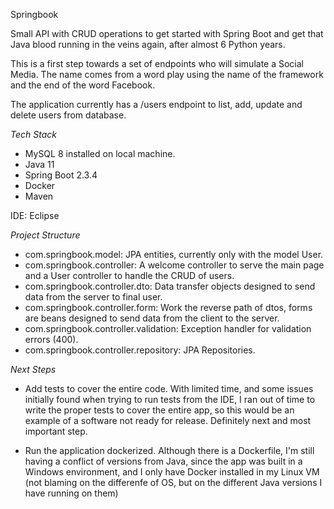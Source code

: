 Springbook

Small API with CRUD operations to get started with Spring Boot and get that Java blood running in the veins again, after almost 6 Python years.

This is a first step towards a set of endpoints who will simulate a Social Media. The name comes from a word play using the name of the framework and the end of the word Facebook.

The application currently has a /users endpoint to list, add, update and delete users from database.

*Tech Stack*

- MySQL 8 installed on local machine.
- Java 11
- Spring Boot 2.3.4
- Docker
- Maven

IDE: Eclipse

*Project Structure*

- com.springbook.model: JPA entities, currently only with the model User.
- com.springbook.controller: A welcome controller to serve the main page and a User controller to handle the CRUD of users.
- com.springbook.controller.dto: Data transfer objects designed to send data from the server to final user.
- com.springbook.controller.form: Work the reverse path of dtos, forms are beans designed to send data from the client to the server.
- com.springbook.controller.validation: Exception handler for validation errors (400).
- com.springbook.controller.repository: JPA Repositories.

*Next Steps*

- Add tests to cover the entire code. With limited time, and some issues initially found when trying to run tests from the IDE, I ran out of time to write the proper tests to cover the entire app, so this would be an example of a software not ready for release. Definitely next and most important step.

- Run the application dockerized. Although there is a Dockerfile, I'm still having a conflict of versions from Java, since the app was built in a Windows environment, and I only have Docker installed in my Linux VM (not blaming on the differenfe of OS, but on the different Java versions I have running on them)
